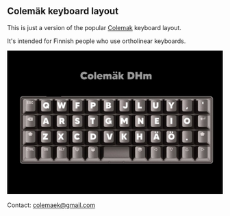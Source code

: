 ## Colemäk keyboard layout
This is just a version of the popular [Colemak](www.colemak.com) keyboard layout. 

It's intended for Finnish people who use ortholinear keyboards.

![colemaek_layout](https://raw.githubusercontent.com/colemaek/colemaek.github.io/main/FTQ1DGhXEAEuA0F.jpg)

Contact: colemaek@gmail.com
